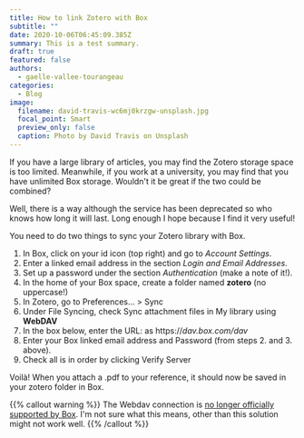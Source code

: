 ```yaml
---
title: How to link Zotero with Box
subtitle: ""
date: 2020-10-06T06:45:09.385Z
summary: This is a test summary.
draft: true
featured: false
authors:
  - gaelle-vallee-tourangeau
categories:
  - Blog
image:
  filename: david-travis-wc6mj0krzgw-unsplash.jpg
  focal_point: Smart
  preview_only: false
  caption: Photo by David Travis on Unsplash
---
```

If you have a large library of articles, you may find the Zotero storage space is too limited. Meanwhile, if you work at a university, you may find that you have unlimited Box storage. Wouldn't it be great if the two could be combined?

Well, there is a way although the service has been deprecated so who knows how long it will last. Long enough I hope because I find it very useful!

You need to do two things to sync your Zotero library with Box.

1. In Box, click on your id icon (top right) and go to *Account Settings*. 
2. Enter a linked email address in the section *Login and Email Addresses*.
3. Set up a password under the section *Authentication* (make a note of it!).
4. In the home of your Box space, create a folder named **zotero** (no uppercase!)
5. In Zotero, go to Preferences... > Sync
6. Under File Syncing, check Sync attachment files in My library using **WebDAV**
7. In the box below, enter the URL: as https://*dav.box.com/dav*
8. Enter your Box linked email address and Password (from steps 2. and 3. above).
9. Check all is in order by clicking Verify Server

Voilà! When you attach a .pdf to your reference, it should now be saved in your zotero folder in Box.

{{% callout warning %}}
The Webdav connection is [no longer officially supported by Box](https://support.box.com/hc/en-us/articles/360043696414-WebDAV-with-Box). I'm not sure what this means, other than this solution might not work well. 
{{% /callout %}}
